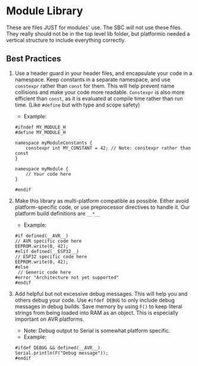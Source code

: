 # Module Library

These are files JUST for modules' use. The SBC will not use these files.
They really should not be in the top level lib folder, but platformio needed a vertical structure to include everything correctly.

## Best Practices

1. Use a header guard in your header files, and encapsulate your code in a namespace. Keep constants in a separate namespace, and use `constexpr` rather than `const` for them. This will help prevent name collisions and make your code more readable. `Constexpr` is also more efficient than `const`, as it is evaluated at compile time rather than run time. (Like `#define` but with type and scope safety)

   - Example:

   ```
   #ifndef MY_MODULE_H
   #define MY_MODULE_H

   namespace myModuleConstants {
       constexpr int MY_CONSTANT = 42; // Note: constexpr rather than const
   }

   namespace myModule {
       // Your code here
   }

   #endif
   ```

2. Make this library as multi-platform compatible as possible. Either avoid platform-specific code, or use preprocessor directives to handle it. Our platform build definitions are `__*__`
   - Example:
   ```
   #if defined(__AVR__)
   // AVR specific code here
   EEPROM.write(0, 42);
   #elif defined(__ESP32__)
   // ESP32 specific code here
   EEPROM.write(0, 42);
   #else
    // Generic code here
   #error "Architecture not yet supported"
   #endif
   ```
3. Add helpful but not excessive debug messages. This will help you and others debug your code. Use `#ifdef DEBUG` to only include debug messages in debug builds. Save memory by using `F()` to keep literal strings from being loaded into RAM as an object. This is especially important on AVR platforms.
   - Note: Debug output to Serial is somewhat platform specific.
   - Example:
   ```
   #ifdef DEBUG && defined(__AVR__)
   Serial.println(F("Debug message"));
   #endif
   ```

